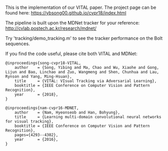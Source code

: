 This is the implementation of our VITAL paper. The project page can be found here:
https://ybsong00.github.io/cvpr18/index.html

The pipeline is built upon the MDNet tracker for your reference:
http://cvlab.postech.ac.kr/research/mdnet/

Try 'tracking/demo_tracking.m' to see the tracker performance on the Bolt sequences.

<p>If you find the code useful, please cite both VITAL and MDNet:</p>
<pre><code>@inproceedings{song-cvpr18-VITAL,
    author    = {Song, Yibing and Ma, Chao and Wu, Xiaohe and Gong, Lijun and Bao, Linchao and Zuo, Wangmeng and Shen, Chunhua and Lau, Rynson and Yang, Ming-Hsuan}, 
    title     = {VITAL: VIsual Tracking via Adversarial Learning}, 
    booktitle = {IEEE Conference on Computer Vision and Pattern Recognition},    
    year      = {2018},
}
</code></pre>

<pre><code>@inproceedings{nam-cvpr16-MDNET,
    author    = {Nam, Hyeonseob and Han, Bohyung}, 
    title     = {Learning multi-domain convolutional neural networks for visual tracking}, 
    booktitle = {IEEE Conference on Computer Vision and Pattern Recognition},    
    pages={4293--4302},
    year      = {2016},
}
</code></pre>
